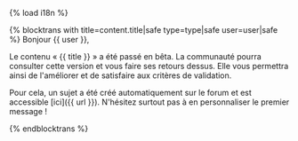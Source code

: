 {% load i18n %}

{% blocktrans with title=content.title|safe type=type|safe user=user|safe %}
Bonjour {{ user }},

Le contenu « {{ title }} » a été passé en bêta. La communauté pourra 
consulter cette version et vous faire ses retours dessus. Elle vous 
permettra ainsi de l'améliorer et de satisfaire aux critères de validation.

Pour cela, un sujet a été créé automatiquement sur le forum et est accessible 
[ici]({{ url }}). N'hésitez surtout pas à en personnaliser le premier message !

{%  endblocktrans %}

